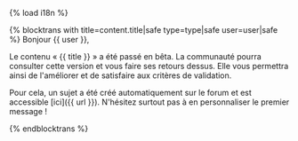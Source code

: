 {% load i18n %}

{% blocktrans with title=content.title|safe type=type|safe user=user|safe %}
Bonjour {{ user }},

Le contenu « {{ title }} » a été passé en bêta. La communauté pourra 
consulter cette version et vous faire ses retours dessus. Elle vous 
permettra ainsi de l'améliorer et de satisfaire aux critères de validation.

Pour cela, un sujet a été créé automatiquement sur le forum et est accessible 
[ici]({{ url }}). N'hésitez surtout pas à en personnaliser le premier message !

{%  endblocktrans %}

